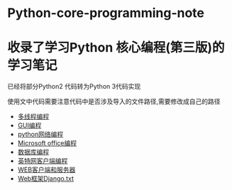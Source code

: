 # Python-core-programming-note
<h1>收录了学习Python 核心编程(第三版)的学习笔记</h1>
<p>已经将部分Python2 代码转为Python 3代码实现</p>
<p>使用文中代码需要注意代码中是否涉及导入的文件路径,需要修改成自己的路径</p>

<ul>
  <li><a href='多线程编程'>多线程编程</a></li>
  <li><a href='GUI编程.txt'>GUI编程</a></li>
  <li><a href='python网络编程.txt'>python网络编程</a></li>
  <li><a href='Microsoft%20Office%20编程'>Microsoft office编程</a></li>
  <li><a href='数据库编程.txt'>数据库编程</a></li>
  <li><a href='英特网客户端编程'>英特网客户端编程</a></li>
  <li><a href='WEB客户端和服务器.txt'>WEB客户端和服务器</a></li>
  <li><a href='Web框架Django.txt'>Web框架Django.txt</a></li>
</ul>

